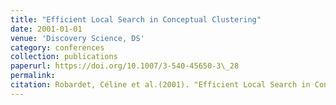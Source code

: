 ```yaml
---
title: "Efficient Local Search in Conceptual Clustering"
date: 2001-01-01
venue: 'Discovery Science, DS'
category: conferences
collection: publications
paperurl: https://doi.org/10.1007/3-540-45650-3\_28
permalink: 
citation: Robardet, Céline et al.(2001). "Efficient Local Search in Conceptual Clustering". Discovery Science, DS.
---
```

